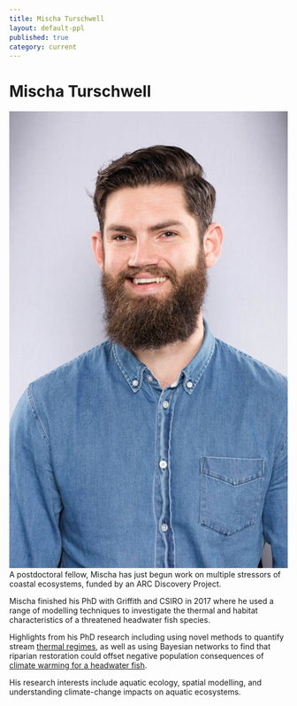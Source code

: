 ```yaml
---
title: Mischa Turschwell
layout: default-ppl
published: true
category: current
---
```


# Mischa Turschwell
![](/images/people/Mischa-Turschwell.jpg)
A postdoctoral fellow, Mischa has just begun work on multiple stressors of coastal ecosystems, funded by an ARC Discovery Project.

Mischa finished his PhD with Griffith and CSIRO in 2017 where he used a range of modelling techniques to investigate the thermal and habitat characteristics of a threatened headwater fish species.

Highlights from his PhD research including using novel methods to quantify stream [thermal regimes](https://www.sciencedirect.com/science/article/pii/S1470160X16300292), as well as using Bayesian networks to find that riparian restoration could offset negative population consequences of [climate warming for a headwater fish](https://onlinelibrary.wiley.com/doi/full/10.1002/aqc.2864).

His research interests include aquatic ecology, spatial modelling, and understanding climate-change impacts on aquatic ecosystems.
